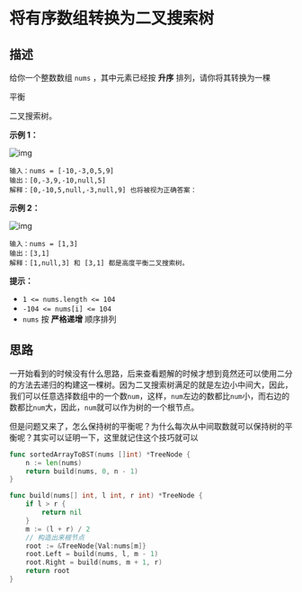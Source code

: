 # 将有序数组转换为二叉搜索树

## 描述

给你一个整数数组 `nums` ，其中元素已经按 **升序** 排列，请你将其转换为一棵 

平衡

 二叉搜索树。



 

**示例 1：**

![img](https://assets.leetcode.com/uploads/2021/02/18/btree1.jpg)

```
输入：nums = [-10,-3,0,5,9]
输出：[0,-3,9,-10,null,5]
解释：[0,-10,5,null,-3,null,9] 也将被视为正确答案：
```

**示例 2：**

![img](https://assets.leetcode.com/uploads/2021/02/18/btree.jpg)

```
输入：nums = [1,3]
输出：[3,1]
解释：[1,null,3] 和 [3,1] 都是高度平衡二叉搜索树。
```

 

**提示：**

- `1 <= nums.length <= 104`
- `-104 <= nums[i] <= 104`
- `nums` 按 **严格递增** 顺序排列



## 思路

一开始看到的时候没有什么思路，后来查看题解的时候才想到竟然还可以使用二分的方法去递归的构建这一棵树。因为二叉搜索树满足的就是左边小中间大，因此，我们可以任意选择数组中的一个数`num`，这样，`num`左边的数都比`num`小，而右边的数都比`num`大，因此，`num`就可以作为树的一个根节点。

但是问题又来了，怎么保持树的平衡呢？为什么每次从中间取数就可以保持树的平衡呢？其实可以证明一下，这里就记住这个技巧就可以

```go
func sortedArrayToBST(nums []int) *TreeNode {
    n := len(nums)
    return build(nums, 0, n - 1)
}

func build(nums[] int, l int, r int) *TreeNode {
    if l > r {
        return nil
    }
    m := (l + r) / 2
    // 构造出来根节点
    root := &TreeNode{Val:nums[m]}
    root.Left = build(nums, l, m - 1)
    root.Right = build(nums, m + 1, r)
    return root
}
```


